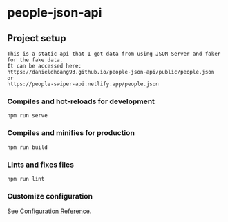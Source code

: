 # people-json-api

## Project setup
```
This is a static api that I got data from using JSON Server and faker for the fake data. 
It can be accessed here:
https://danieldhoang93.github.io/people-json-api/public/people.json
or
https://people-swiper-api.netlify.app/people.json
```

### Compiles and hot-reloads for development
```
npm run serve
```

### Compiles and minifies for production
```
npm run build
```

### Lints and fixes files
```
npm run lint
```

### Customize configuration
See [Configuration Reference](https://cli.vuejs.org/config/).
